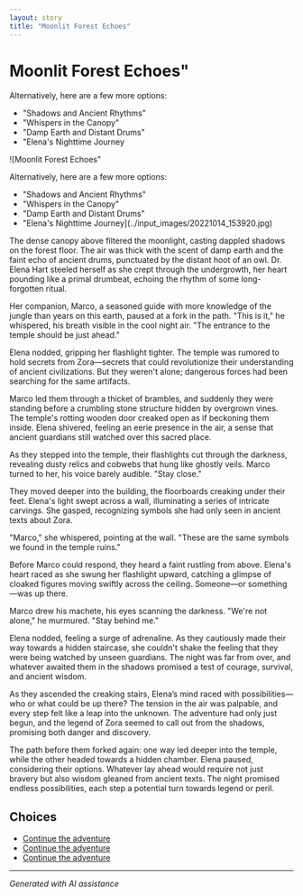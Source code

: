 ```yaml
---
layout: story
title: "Moonlit Forest Echoes"
---
```


# Moonlit Forest Echoes"

Alternatively, here are a few more options:

- "Shadows and Ancient Rhythms"
- "Whispers in the Canopy"
- "Damp Earth and Distant Drums"
- "Elena's Nighttime Journey

![Moonlit Forest Echoes"

Alternatively, here are a few more options:

- "Shadows and Ancient Rhythms"
- "Whispers in the Canopy"
- "Damp Earth and Distant Drums"
- "Elena's Nighttime Journey](../input_images/20221014_153920.jpg)

The dense canopy above filtered the moonlight, casting dappled shadows on the forest floor. The air was thick with the scent of damp earth and the faint echo of ancient drums, punctuated by the distant hoot of an owl. Dr. Elena Hart steeled herself as she crept through the undergrowth, her heart pounding like a primal drumbeat, echoing the rhythm of some long-forgotten ritual.

Her companion, Marco, a seasoned guide with more knowledge of the jungle than years on this earth, paused at a fork in the path. "This is it," he whispered, his breath visible in the cool night air. "The entrance to the temple should be just ahead."

Elena nodded, gripping her flashlight tighter. The temple was rumored to hold secrets from Zora—secrets that could revolutionize their understanding of ancient civilizations. But they weren't alone; dangerous forces had been searching for the same artifacts.

Marco led them through a thicket of brambles, and suddenly they were standing before a crumbling stone structure hidden by overgrown vines. The temple's rotting wooden door creaked open as if beckoning them inside. Elena shivered, feeling an eerie presence in the air, a sense that ancient guardians still watched over this sacred place.

As they stepped into the temple, their flashlights cut through the darkness, revealing dusty relics and cobwebs that hung like ghostly veils. Marco turned to her, his voice barely audible. "Stay close."

They moved deeper into the building, the floorboards creaking under their feet. Elena's light swept across a wall, illuminating a series of intricate carvings. She gasped, recognizing symbols she had only seen in ancient texts about Zora.

"Marco," she whispered, pointing at the wall. "These are the same symbols we found in the temple ruins."

Before Marco could respond, they heard a faint rustling from above. Elena's heart raced as she swung her flashlight upward, catching a glimpse of cloaked figures moving swiftly across the ceiling. Someone—or something—was up there.

Marco drew his machete, his eyes scanning the darkness. "We're not alone," he murmured. "Stay behind me."

Elena nodded, feeling a surge of adrenaline. As they cautiously made their way towards a hidden staircase, she couldn't shake the feeling that they were being watched by unseen guardians. The night was far from over, and whatever awaited them in the shadows promised a test of courage, survival, and ancient wisdom.

As they ascended the creaking stairs, Elena’s mind raced with possibilities—who or what could be up there? The tension in the air was palpable, and every step felt like a leap into the unknown. The adventure had only just begun, and the legend of Zora seemed to call out from the shadows, promising both danger and discovery.

The path before them forked again: one way led deeper into the temple, while the other headed towards a hidden chamber. Elena paused, considering their options. Whatever lay ahead would require not just bravery but also wisdom gleaned from ancient texts. The night promised endless possibilities, each step a potential turn towards legend or peril.


## Choices

* [Continue the adventure](./20221010_145455.md)
* [Continue the adventure](./20221013_133924.md)
* [Continue the adventure](./20221013_172115.md)


---
*Generated with AI assistance*
